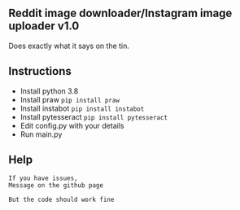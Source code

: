 ## Reddit image downloader/Instagram image uploader v1.0

Does exactly what it says on the tin.

## Instructions

- Install python 3.8
- Install praw `pip install praw`
- Install instabot `pip install instabot`
- Install pytesseract `pip install pytesseract`
- Edit config.py with your details
- Run main.py

## Help

	If you have issues, 
	Message on the github page
	
	But the code should work fine




